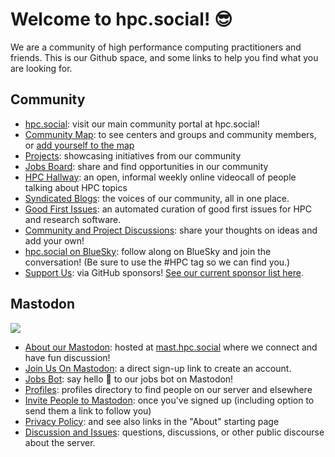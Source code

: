 # Welcome to hpc.social! 😎️

We are a community of high performance computing practitioners and friends.
This is our Github space, and some links to help you find what you are looking
for.

## Community

- [hpc.social](https://hpc.social): visit our main community portal at hpc.social!
- [Community Map](https://hpc.social/map/): to see centers and groups and community members, or [add yourself to the map](https://hpc.social/projects/map/)
- [Projects](https://hpc.social/projects/): showcasing initiatives from our community
- [Jobs Board](https://hpc.social/jobs/): share and find opportunities in our community
- [HPC Hallway](https://hpc-hallway.github.io/The-Hallway/): an open, informal weekly online videocall of people talking about HPC topics
- [Syndicated Blogs](https://hpc.social/blog/): the voices of our community, all in one place.
- [Good First Issues](https://hpc.social/good-first-issues/): an automated curation of good first issues for HPC and research software.
- [Community and Project Discussions](https://github.com/hpc-social/hpc-social.github.io/discussions): share your thoughts on ideas and add your own!
- [hpc.social on BlueSky](https://bsky.app/profile/hpc.social): follow along on BlueSky and join the conversation! (Be sure to use the #HPC tag so we can find you.)
- [Support Us](https://github.com/sponsors/hpc-social): via GitHub sponsors! [See our current sponsor list here](https://hpc.social/sponsors/).

## Mastodon

<img src="https://img.shields.io/badge/dynamic/json?label=Accounts&query=stats.user_count&url=https%3A%2F%2Fmast.hpc.social%2Fapi%2Fv1%2Finstance"/><br>

- [About our Mastodon](https://mast.hpc.social/about): hosted at [mast.hpc.social](https://mast.hpc.social) where we connect and have fun discussion!
- [Join Us On Mastodon](https://mast.hpc.social/auth/sign_up): a direct sign-up link to create an account. 
- [Jobs Bot](https://mast.hpc.social/@jobs): say hello 👋 to our jobs bot on Mastodon! 
- [Profiles](https://mast.hpc.social/directory): profiles directory to find people on our server and elsewhere
- [Invite People to Mastodon](https://mast.hpc.social/invites): once you've signed up (including option to send them a link to follow you)
- [Privacy Policy](https://mast.hpc.social/privacy-policy): and see also links in the "About" starting page
- [Discussion and Issues](https://github.com/hpc-social/mastodon-instance-and-policies): questions, discussions, or other public discourse about the server.
